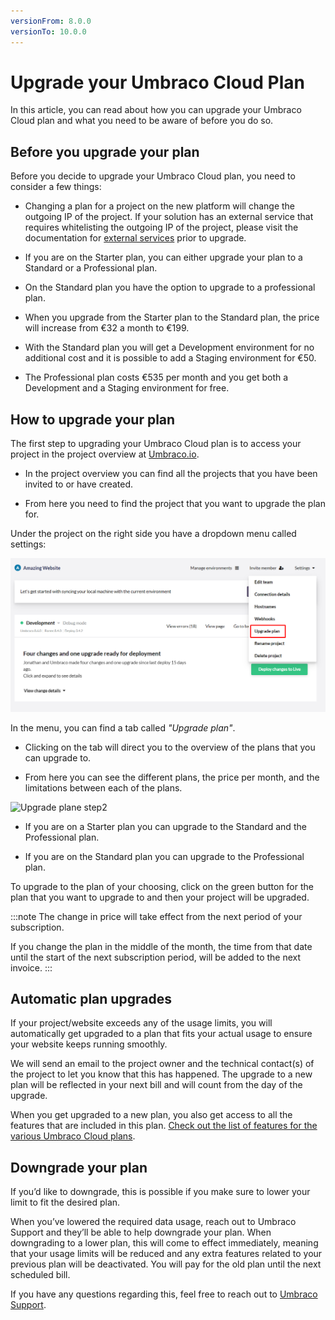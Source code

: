 ```yaml
---
versionFrom: 8.0.0
versionTo: 10.0.0
---
```


# Upgrade your Umbraco Cloud Plan

In this article, you can read about how you can upgrade your Umbraco Cloud plan and what you need to be aware of before you do so.

## Before you upgrade your plan

Before you decide to upgrade your Umbraco Cloud plan, you need to consider a few things:

- Changing a plan for a project on the new platform will change the outgoing IP of the project. If your solution has an external service that requires whitelisting the outgoing IP of the project, please visit the documentation for [external services](https://our.umbraco.com/documentation/Umbraco-Cloud/Set-Up/External-Services/) prior to upgrade.

- If you are on the Starter plan, you can either upgrade your plan to a Standard or a Professional plan.

- On the Standard plan you have the option to upgrade to a professional plan.

- When you upgrade from the Starter plan to the Standard plan, the price will increase from €32 a month to €199.

- With the Standard plan you will get a Development environment for no additional cost and it is possible to add a Staging environment for €50.

- The Professional plan costs €535 per month and you get both a Development and a Staging environment for free.

## How to upgrade your plan

The first step to upgrading your Umbraco Cloud plan is to access your project in the project overview at [Umbraco.io](https://www.s1.umbraco.io/projects).

- In the project overview you can find all the projects that you have been invited to or have created.

- From here you need to find the project that you want to upgrade the plan for.

Under the project on the right side you have a dropdown menu called settings:

![Upgrade plan step 1](images/step_1.png)

In the menu, you can find a tab called *"Upgrade plan"*.

- Clicking on the tab will direct you to the overview of the plans that you can upgrade to.

- From here you can see the different plans, the price per month, and the limitations between each of the plans.

![Upgrade plane step2](images/upgrade_plan.png)

- If you are on a Starter plan you can upgrade to the Standard and the Professional plan.

- If you are on the Standard plan you can upgrade to the Professional plan.

To upgrade to the plan of your choosing, click on the green button for the plan that you want to upgrade to and then your project will be upgraded.

:::note
The change in price will take effect from the next period of your subscription.

If you change the plan in the middle of the month, the time from that date until the start of the next subscription period, will be added to the next invoice.
:::

## Automatic plan upgrades

If your project/website exceeds any of the usage limits, you will automatically get upgraded to a plan that fits your actual usage to ensure your website keeps running smoothly.

We will send an email to the project owner and the technical contact(s) of the project to let you know that this has happened. The upgrade to a new plan will be reflected in your next bill and will count from the day of the upgrade.

When you get upgraded to a new plan, you also get access to all the features that are included in this plan. [Check out the list of features for the various Umbraco Cloud plans](https://umbraco.com/umbraco-cloud-pricing/).

## Downgrade your plan

If you’d like to downgrade, this is possible if you make sure to lower your limit to fit the desired plan.

When you’ve lowered the required data usage, reach out to Umbraco Support and they’ll be able to help downgrade your plan. When downgrading to a lower plan, this will come to effect immediately, meaning that your usage limits will be reduced and any extra features related to your previous plan will be deactivated. You will pay for the old plan until the next scheduled bill.

If you have any questions regarding this, feel free to reach out to [Umbraco Support](mailto:contact@umbraco.com).

